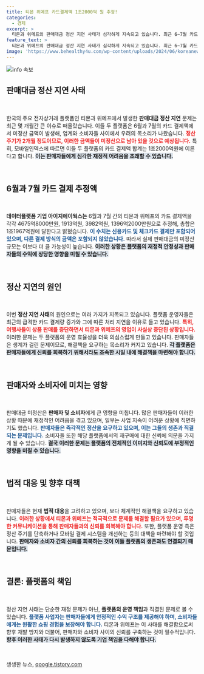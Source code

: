 ```yaml
---
title: 티몬 위메프 카드결제액 1조2000억 원 추정!
categories:
  - 경제
excerpt: >
  티몬과 위메프의 판매대금 정산 지연 사태가 심각하게 지속되고 있습니다. 최근 6~7월 카드결제액이 무려 1조2000억원에 달하는 것으로 파악되며, 피해자들의 고통이 가중되고 있습니다. 과연 이 소식의 배경에는 어떤 문제가 숨어 있을까요? 클릭해 확인하세요!
feature_text: >
  티몬과 위메프의 판매대금 정산 지연 사태가 심각하게 지속되고 있습니다. 최근 6~7월 카드결제액이 무려 1조2000억원에 달하는 것으로 파악되며, 피해자들의 고통이 가중되고 있습니다. 과연 이 소식의 배경에는 어떤 문제가 숨어 있을까요? 클릭해 확인하세요!
image: 'https://www.behealthy4u.com/wp-content/uploads/2024/06/koreanews.jpg'
---
```


<p><img src="https://www.behealthy4u.com/wp-content/uploads/2024/06/koreanews.jpg" alt="info 속보" /></p>

<h2 data-ke-size="size26">판매대금 정산 지연 사태</h2>

<p data-ke-size="size16">&nbsp;</p>

<p data-ke-size="size16">한국의 주요 전자상거래 플랫폼인 티몬과 위메프에서 발생한 <b>판매대금 정산 지연</b> 문제는 최근 몇 개월간 큰 이슈로 떠올랐습니다. 이들 두 플랫폼은 6월과 7월의 카드 결제액에서 미정산 금액이 발생해, 업계와 소비자들 사이에서 우려의 목소리가 나왔습니다. <b><span style="color: #ee2323;">정산 주기가 2개월 정도이므로, 이러한 금액들이 미정산으로 남아 있을 것으로 예상됩니다.</span></b> 특히, 모바일인덱스에 따르면 이들 두 플랫폼의 카드 결제액 합계는 1조2000억원에 이른다고 합니다. <b><span style="background-color: #21538527;">이는 판매자들에게 심각한 재정적 어려움을 초래할 수 있습니다.</span></b></p>

<p data-ke-size="size16">&nbsp;</p>

<h2 data-ke-size="size26">6월과 7월 카드 결제 추정액</h2>

<p data-ke-size="size16">&nbsp;</p>

<p data-ke-size="size16"><b>데이터플랫폼 기업 아이지에이웍스는</b> 6월과 7월 간의 티몬과 위메프의 카드 결제액을 각각 4675억8000만원, 1913억원, 3982억원, 1396억2000만원으로 추정해, 총합은 1조1967억원에 달한다고 밝혔습니다. <b><span style="color: #1a5490;">이 수치는 신용카드 및 체크카드 결제만 포함되어 있으며, 다른 결제 방식의 금액은 포함되지 않았습니다.</span></b> 따라서 실제 판매대금의 미정산 규모는 이보다 더 클 가능성이 높습니다. <b><span style="background-color: #21538527;">이러한 상황은 플랫폼의 재정적 안정성과 판매자들의 수익에 상당한 영향을 미칠 수 있습니다.</span></b></p>

<p data-ke-size="size16">&nbsp;</p>

<h2 data-ke-size="size26">정산 지연의 원인</h2>

<p data-ke-size="size16">&nbsp;</p>

<p data-ke-size="size16">이번 <b>정산 지연 사태</b>의 원인으로는 여러 가지가 지목되고 있습니다. 플랫폼 운영자들은 최근의 급격한 카드 결제량 증가와 그에 따른 처리 지연을 이유로 들고 있습니다. <b><span style="color: #ee2323;">특히, 여행사들이 상품 판매를 중단하면서 티몬과 위메프의 영업이 사실상 중단된 상황입니다.</span></b> 이러한 문제는 두 플랫폼의 운영 효율성을 더욱 의심스럽게 만들고 있습니다. 판매자들은 생계가 걸린 문제이므로, 해결책을 요구하는 목소리가 커지고 있습니다. <b><span style="background-color: #21538527;">각 플랫폼은 판매자들에게 신뢰를 회복하기 위해서라도 조속한 시일 내에 해결책을 마련해야 합니다.</span></b></p>

<p data-ke-size="size16">&nbsp;</p>

<h2 data-ke-size="size26">판매자와 소비자에 미치는 영향</h2>

<p data-ke-size="size16">&nbsp;</p>

<p data-ke-size="size16">판매대금 미정산은 <b>판매자 및 소비자</b>에게 큰 영향을 미칩니다. 많은 판매자들이 이러한 상황 때문에 재정적인 어려움을 겪고 있으며, 일부는 사업 지속이 어려운 상황에 직면하기도 했습니다. <b><span style="color: #1a5490;">판매자들은 즉각적인 정산을 요구하고 있으며, 이는 그들의 생존과 직결되는 문제입니다.</span></b> 소비자들 또한 해당 플랫폼에서의 재구매에 대한 신뢰에 의문을 가지게 될 수 있습니다. <b><span style="background-color: #21538527;">결국 이러한 문제는 플랫폼의 전체적인 이미지와 신뢰도에 부정적인 영향을 미칠 수 있습니다.</span></b></p>

<p data-ke-size="size16">&nbsp;</p>

<h2 data-ke-size="size26">법적 대응 및 향후 대책</h2>

<p data-ke-size="size16">&nbsp;</p>

<p data-ke-size="size16">판매자들은 현재 <b>법적 대응</b>을 고려하고 있으며, 보다 체계적인 해결책을 요구하고 있습니다. <b><span style="color: #ee2323;">이러한 상황에서 티몬과 위메프는 적극적으로 문제를 해결할 필요가 있으며, 투명한 커뮤니케이션을 통해 판매자들과의 신뢰를 회복해야 합니다.</span></b> 또한, 플랫폼 운영 측은 정산 주기를 단축하거나 모바일 결제 시스템을 개선하는 등의 대책을 마련해야 할 것입니다. <b><span style="background-color: #21538527;">판매자와 소비자 간의 신뢰를 회복하는 것이 이들 플랫폼의 생존과도 연결되기 때문입니다.</span></b></p>

<p data-ke-size="size16">&nbsp;</p>

<h2 data-ke-size="size26">결론: 플랫폼의 책임</h2>

<p data-ke-size="size16">&nbsp;</p>

<p data-ke-size="size16">정산 지연 사태는 단순한 재정 문제가 아닌, <b>플랫폼의 운영 책임</b>과 직결된 문제로 볼 수 있습니다. <b><span style="color: #1a5490;">플랫폼 사업자는 판매자들에게 안정적인 수익 구조를 제공해야 하며, 소비자들에게는 원활한 쇼핑 경험을 보장해야 합니다.</span></b> 티몬과 위메프는 이 사태를 해결함으로써 향후 재발 방지와 더불어, 판매자와 소비자 사이의 신뢰를 구축하는 것이 필수적입니다. <b><span style="background-color: #21538527;">향후 이러한 사태가 다시 발생하지 않도록 기업 책임을 다해야 합니다.</span></b></p>

<p data-ke-size="size16">&nbsp;</p>
생생한 뉴스, <a href="https://qoogle.tistory.com" rel="dofollow">qoogle.tistory.com</a>


